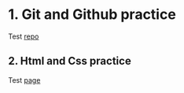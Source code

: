 # 1. Git and Github practice
Test [repo](https://github.com/Sotric/first-exp.git) 
## 2. Html and Css practice
Test [page](https://github.com/Sotric/first-exp/blob/main/index.html) 
